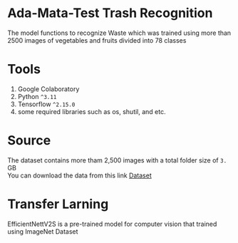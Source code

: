 # Ada-Mata-Test Trash Recognition
The model functions to recognize Waste which was trained using more than 2500 images of vegetables and fruits divided into 78 classes<br>

# Tools

1. Google Colaboratory
2. Python <code>^3.11</code>
3. Tensorflow <code>^2.15.0</code>
4. some required libraries such as os, shutil, and etc.

# Source

The dataset contains more tham 2,500 images with a total folder size of <code>3.</code> GB<br>
You can download the data from this link [Dataset](https://huggingface.co/datasets/garythung/trashnet)

# Transfer Larning
EfficientNettV2S is a pre-trained model for computer vision that trained using ImageNet Dataset

